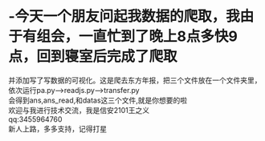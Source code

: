 # -今天一个朋友问起我数据的爬取，我由于有组会，一直忙到了晚上8点多快9点，回到寝室后完成了爬取
并添加写了写数据的可视化。这是爬去东方年报，把三个文件放在一个文件夹里，
<br/>依次运行pa.py-->readjs.py-->transfer.py
<br/>
会得到ans,ans_read,和datas这三个文件,就是你想要的啦
<br/>
欢迎与我进行技术交流，我是信安2101王之义
<br/>
        qq:3455964760
<br/>新人上路，多多支持，记得打星
